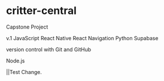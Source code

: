 # critter-central

Capstone Project

v.1
JavaScript
React Native
React Navigation
Python
Supabase

version control with Git and GitHub

Node.js

||Test Change.